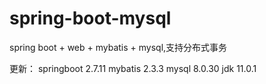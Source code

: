 # spring-boot-mysql
spring boot + web +  mybatis + mysql,支持分布式事务

更新：
springboot 2.7.11
mybatis 2.3.3
mysql 8.0.30
jdk 11.0.1

